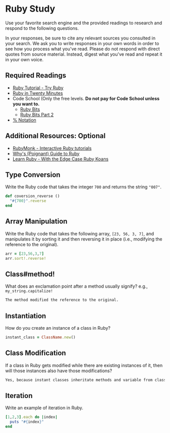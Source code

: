 # Ruby Study

Use your favorite search engine and the provided readings to research and
respond to the following questions.

In your responses, be sure to cite any relevant sources you consulted in your
search. We ask you to write responses in your own words in order to see how you
process what you've read. Please do not respond with direct quotes from source
material. Instead, digest what you've read and repeat it in your own voice.

## Required Readings

-   [Ruby Tutorial - Try Ruby](http://tryruby.org/)
-   [Ruby in Twenty Minutes](https://www.ruby-lang.org/en/documentation/quickstart/)
-   Code School (Only the free levels. **Do not pay for Code School unless you want to.**
    -   [Ruby Bits](https://www.codeschool.com/courses/ruby-bits)
    -   [Ruby Bits Part 2](https://www.codeschool.com/courses/ruby-bits-part-2)
-   [% Notation](https://en.wikibooks.org/wiki/Ruby_Programming/Syntax/Literals#The_.25_Notation)

## Additional Resources: Optional

-   [RubyMonk - Interactive Ruby tutorials](https://rubymonk.com/)
-   [Why's (Poignant) Guide to Ruby](http://poignant.guide/)
-   [Learn Ruby - With the Edge Case Ruby Koans](http://rubykoans.com/)

## Type Conversion

Write the Ruby code that takes the integer `700` and returns the string `"007"`.

```ruby
def coversion_reverse ()
  "#{700}".reverse
end
```

## Array Manipulation

Write the Ruby code that takes the following array, `[23, 56, 3, 7]`, and
manipulates it by sorting it and then reversing it in place (i.e., modifying the
reference to the original).

```ruby
arr = [23,56,3,7]
arr.sort!.reverse!
```

## Class#method!

What does an exclamation point after a method usually signify?  e.g.,
`my_string.capitalize!`

```md
The method modified the reference to the original.
```

## Instantiation
How do you create an instance of a class in Ruby?

```ruby
instant_class = ClassName.new()
```

## Class Modification

If a class in Ruby gets modified while there are existing instances of it, then
will those instances also have those modifications?

```md
Yes, because instant classes inheritate methods and variable from class. Onece the class changed, the instant classes change automatically.
```

## Iteration

Write an example of iteration in Ruby.

```ruby
[1,2,3].each do |index|
  puts "#{index}"
end
```
